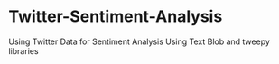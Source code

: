 # Twitter-Sentiment-Analysis
Using Twitter Data for Sentiment Analysis Using Text Blob and tweepy libraries
